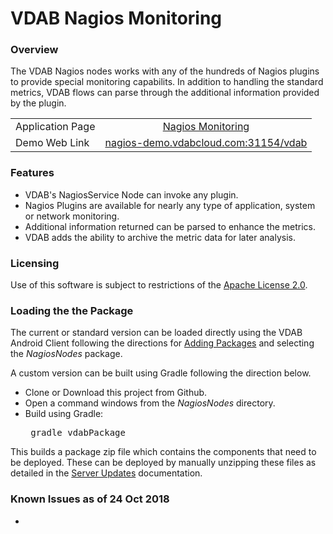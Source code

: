 # VDAB Nagios Monitoring
### Overview
The VDAB Nagios nodes works with any of the hundreds of Nagios plugins to provide special 
monitoring capabilits. In addition to handling the standard metrics, VDAB flows can parse 
through the additional information provided by the plugin. 

| | |
|  --- |  :---: |
| Application Page    | [Nagios Monitoring](https://vdabtec.com/vdab/app-guides/enhanced-nagios-monitoring) |
| Demo Web Link   | [nagios-demo.vdabcloud.com:31154/vdab](http://nagios-demo.vdabcloud.com:31154/vdab) |

### Features
<ul>
<li>VDAB's NagiosService Node can invoke any plugin.
<li>Nagios Plugins are available for nearly any type of application, system or network monitoring.
<li>Additional information returned can be parsed to enhance the metrics.
<li>VDAB adds the ability to archive the metric data for later analysis.
</ul>


### Licensing
Use of this software is subject to restrictions of the [Apache License 2.0](http://www.apache.org/licenses/LICENSE-2.0.txt).

### Loading the the Package
The current or standard version can be loaded directly using the VDAB Android Client following the directions
for [Adding Packages](https://vdabtec.com/vdab/docs/VDABGUIDE_AddingPackages.pdf) 
and selecting the <i>NagiosNodes</i> package.
 
A custom version can be built using Gradle following the direction below.

* Clone or Download this project from Github.
* Open a command windows from the <i>NagiosNodes</i> directory.
* Build using Gradle: <pre>      gradle vdabPackage</pre>

This builds a package zip file which contains the components that need to be deployed. These can be deployed by 
manually unzipping these files as detailed in the [Server Updates](https://vdabtec.com/vdab/docs/VDABGUIDE_ServerUpdates.pdf) 
 documentation.

### Known Issues as of 24 Oct  2018

* 


